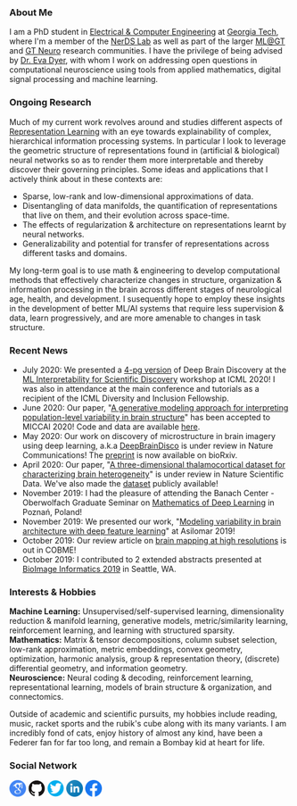 ### About Me

I am a PhD student in <a href="https://www.ece.gatech.edu/" target="_blank">Electrical & Computer Engineering</a> at <a href="https://www.gatech.edu/" target="_blank">Georgia Tech</a>, where I'm a member of the <a href="https://dyerlab.gatech.edu/" target="_blank">NerDS Lab</a> as well as part of the larger <a href="https://ml.gatech.edu/" target="_blank">ML@GT</a> and <a href="https://neuro.gatech.edu/" target="_blank">GT Neuro</a> research communities. I have the privilege of being advised by <a href="https://bme.gatech.edu/bme/faculty/Eva-Dyer" target="_blank">Dr. Eva Dyer</a>, with whom I work on addressing open questions in computational neuroscience using tools from applied mathematics, digital signal processing and machine learning.

### Ongoing Research

Much of my current work revolves around and studies different aspects of <a href="https://arxiv.org/abs/1206.5538" target="_blank">Representation Learning</a> with an eye towards  explainability of complex, hierarchical information processing systems. In particular I look to leverage the geometric structure of representations found in (artificial & biological) neural networks so as to render them more interpretable and thereby discover their governing principles.
Some ideas and applications that I actively think about in these contexts are:
- Sparse, low-rank and low-dimensional approximations of data.
- Disentangling of data manifolds, the quantification of representations that live on them, and their evolution across space-time.
- The effects of regularization & architecture on representations learnt by neural networks.
- Generalizability and potential for transfer of representations across different tasks and domains.

My long-term goal is to use math & engineering to develop computational methods that effectively characterize changes in structure, organization & information processing in the brain across different stages of neurological age, health, and development. I susequently hope to employ these insights in the development of better ML/AI systems that require less supervision & data, learn progressively, and are more amenable to changes in task structure.

### Recent News

- July 2020: We presented a <a href="/docs/papers/Balwani_ICML_Interpretability_Workshop_2020.pdf" target="_blank">4-pg version</a> of Deep Brain Discovery at the <a href="https://sites.google.com/view/mli4sd-icml2020/program?authuser=0#h.fyakn5jvpae2" target="_blank">ML Interpretability for Scientific Discovery</a> workshop at ICML 2020! I was also in attendance at the main conference and tutorials as a recipient of the ICML Diversity and Inclusion Fellowship. 
- June 2020: Our paper, "<a href="https://www.biorxiv.org/content/10.1101/2020.06.04.134635v1.abstract" target="_blank">A generative modeling approach for interpreting population-level variability in brain structure</a>" has been accepted to MICCAI 2020! Code and data are available <a href="https://nerdslab.github.io/brainsynth/" target="_blank">here</a>.
- May 2020: Our work on discovery of microstructure in brain imagery using deep learning, a.k.a <a href="https://nerdslab.github.io/deepbraindisco/" target="_blank">DeepBrainDisco</a> is under review in Nature Communications! The <a href="https://www.biorxiv.org/content/10.1101/2020.05.26.117473v1" target="_blank">preprint</a> is now available on bioRxiv.
- April 2020: Our paper, "<a href="https://www.biorxiv.org/content/10.1101/2020.05.22.111617v1" target="_blank">A three-dimensional thalamocortical dataset for characterizing brain heterogeneity</a>" is under review in Nature Scientific Data. We've also made the <a href="http://bossdb.org/project/prasad2020" target="_blank">dataset</a> publicly available!
- November 2019: I had the pleasure of attending the Banach Center - Oberwolfach Graduate Seminar on <a href="https://www.mfo.de/occasion/1947a" target="_blank">Mathematics of Deep Learning</a> in Poznań, Poland!
- November 2019: We presented our work, "<a href="https://ieeexplore.ieee.org/document/9048805" target="_blank">Modeling variability in brain architecture with deep feature learning</a>" at Asilomar 2019!
- October 2019: Our review article on <a href="https://www.sciencedirect.com/science/article/pii/S2468451119300625" target="_blank">brain mapping at high resolutions</a> is out in COBME!
- October 2019: I contributed to 2 extended abstracts presented at <a href="https://alleninstitute.org/media/filer_public/38/be/38be5b2f-e678-45c0-9608-069116238488/bioimage2019_fullprogram_asof96.pdf" target="_blank">BioImage Informatics 2019</a> in Seattle, WA.

<!--
Recent news archives:
- April 2020: I served as a reviewer for the <a href="https://sites.google.com/view/clvision2020" target="_blank">Workshop on Continual Learning in Computer Vision</a> at CVPR 2020.
- June 2020: I volunteered as a content reviewer at <a href="https://neuromatch.io/academy/" target="_blank">Neuromatch Academy 2020</a>.
- June 2020: I served as a reviewer for the <a href="https://lifelongml.github.io/" target="_blank">Lifelong Learning Workshop</a> at ICML 2020.
-->

### Interests & Hobbies

**Machine Learning:** Unsupervised/self-supervised learning, dimensionality reduction & manifold learning, generative models, metric/similarity learning, reinforcement learning, and learning with structured sparsity.<br>
**Mathematics:** Matrix & tensor decompositions, column subset selection, low-rank approximation, metric embeddings, convex geometry, optimization, harmonic analysis, group & representation theory, (discrete) differential geometry, and information geometry.<br>
**Neuroscience:** Neural coding & decoding, reinforcement learning, representational learning, models of brain structure & organization, and connectomics.

Outside of academic and scientific pursuits, my hobbies include reading, music, racket sports and the rubik's cube along with its many variants. I am incredibly fond of cats, enjoy history of almost any kind, have been a Federer fan for far too long, and remain a Bombay kid at heart for life.

<!--
### Curriculum Vitae
<p float="left">
<a href="https://bit.ly/3bTpPf2"><img src="/images/cv_logo_clipart_bg_trans.png" height="60" width="60" /></a>
</p>
-->

### Social Network
<p float="left">
<a href="https://scholar.google.com/citations?user=wyXqxjwAAAAJ&hl=en" target="_blank"><img src="/images/google-scholar-logo.png" height="30" width="30" /></a>
<a href="https://github.com/AishwaryaHB" target="_blank"><img src="/images/GitHub-logo-crop.png" height="30" width="30" /></a>
<a href="https://twitter.com/Iishiiyaa" target="_blank"><img src="/images/twitter-logo-2.png" height="30" width="30" /></a>
<a href="https://www.linkedin.com/in/aishwaryahb" target="_blank"><img src="/images/linkedin-logo-2.png" height="30" width="30" /></a>
<a href="https://www.facebook.com/aishvarrya/" target="_blank"><img src="/images/facebook-logo-2019.png" height="30" width="30" /></a>
</p>
